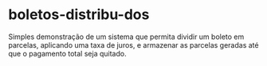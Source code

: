 # boletos-distribu-dos
Simples demonstração de um sistema que permita dividir um boleto em parcelas, aplicando uma taxa de juros, e armazenar as parcelas geradas até que o pagamento total seja quitado.
